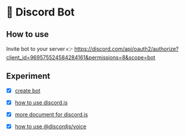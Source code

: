 # 🤖 Discord Bot 

## How to use

Invite bot to your server 👉 https://discord.com/api/oauth2/authorize?client_id=969575524584284161&permissions=8&scope=bot

## Experiment

- [x] [create bot](https://discord.com/developers/applications)
- [x] [how to use discord.js](https://discordjs.guide/preparations/#installing-node-js)
- [x] [more document for discord.js](https://discord.js.org/#/docs/discord.js/stable/general/welcome)
- [x] [how to use @discordjs/voice](https://discordjs.guide/voice/#installation)


